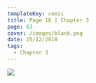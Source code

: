 ```yaml
---
templateKey: comic
title: Page 18 | Chapter 3
page: 63
cover: /images/blank.png
date: 25/12/2018
tags:
  - Chapter 3
---
```

![](/images/0063c3p18give.png)
